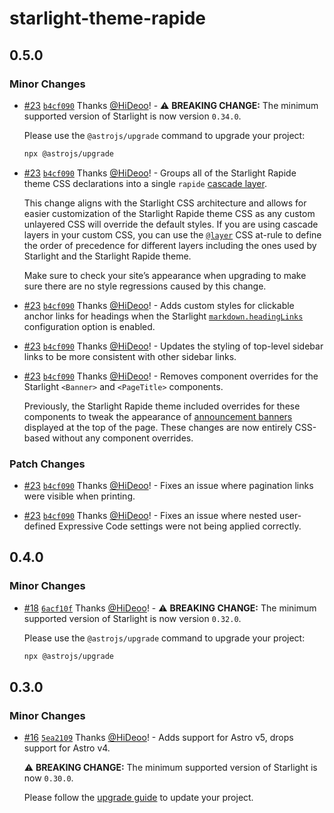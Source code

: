 # starlight-theme-rapide

## 0.5.0

### Minor Changes

- [#23](https://github.com/HiDeoo/starlight-theme-rapide/pull/23) [`b4cf090`](https://github.com/HiDeoo/starlight-theme-rapide/commit/b4cf0902f4ce1ddbec5a00a19c8d298a5204eddf) Thanks [@HiDeoo](https://github.com/HiDeoo)! - ⚠️ **BREAKING CHANGE:** The minimum supported version of Starlight is now version `0.34.0`.

  Please use the `@astrojs/upgrade` command to upgrade your project:

  ```sh
  npx @astrojs/upgrade
  ```

- [#23](https://github.com/HiDeoo/starlight-theme-rapide/pull/23) [`b4cf090`](https://github.com/HiDeoo/starlight-theme-rapide/commit/b4cf0902f4ce1ddbec5a00a19c8d298a5204eddf) Thanks [@HiDeoo](https://github.com/HiDeoo)! - Groups all of the Starlight Rapide theme CSS declarations into a single `rapide` [cascade layer](https://developer.mozilla.org/en-US/docs/Learn_web_development/Core/Styling_basics/Cascade_layers).

  This change aligns with the Starlight CSS architecture and allows for easier customization of the Starlight Rapide theme CSS as any custom unlayered CSS will override the default styles. If you are using cascade layers in your custom CSS, you can use the [`@layer`](https://developer.mozilla.org/en-US/docs/Web/CSS/@layer) CSS at-rule to define the order of precedence for different layers including the ones used by Starlight and the Starlight Rapide theme.

  Make sure to check your site’s appearance when upgrading to make sure there are no style regressions caused by this change.

- [#23](https://github.com/HiDeoo/starlight-theme-rapide/pull/23) [`b4cf090`](https://github.com/HiDeoo/starlight-theme-rapide/commit/b4cf0902f4ce1ddbec5a00a19c8d298a5204eddf) Thanks [@HiDeoo](https://github.com/HiDeoo)! - Adds custom styles for clickable anchor links for headings when the Starlight [`markdown.headingLinks`](https://starlight.astro.build/reference/configuration/#headinglinks) configuration option is enabled.

- [#23](https://github.com/HiDeoo/starlight-theme-rapide/pull/23) [`b4cf090`](https://github.com/HiDeoo/starlight-theme-rapide/commit/b4cf0902f4ce1ddbec5a00a19c8d298a5204eddf) Thanks [@HiDeoo](https://github.com/HiDeoo)! - Updates the styling of top-level sidebar links to be more consistent with other sidebar links.

- [#23](https://github.com/HiDeoo/starlight-theme-rapide/pull/23) [`b4cf090`](https://github.com/HiDeoo/starlight-theme-rapide/commit/b4cf0902f4ce1ddbec5a00a19c8d298a5204eddf) Thanks [@HiDeoo](https://github.com/HiDeoo)! - Removes component overrides for the Starlight `<Banner>` and `<PageTitle>` components.

  Previously, the Starlight Rapide theme included overrides for these components to tweak the appearance of [announcement banners](https://starlight.astro.build/reference/frontmatter/#banner) displayed at the top of the page. These changes are now entirely CSS-based without any component overrides.

### Patch Changes

- [#23](https://github.com/HiDeoo/starlight-theme-rapide/pull/23) [`b4cf090`](https://github.com/HiDeoo/starlight-theme-rapide/commit/b4cf0902f4ce1ddbec5a00a19c8d298a5204eddf) Thanks [@HiDeoo](https://github.com/HiDeoo)! - Fixes an issue where pagination links were visible when printing.

- [#23](https://github.com/HiDeoo/starlight-theme-rapide/pull/23) [`b4cf090`](https://github.com/HiDeoo/starlight-theme-rapide/commit/b4cf0902f4ce1ddbec5a00a19c8d298a5204eddf) Thanks [@HiDeoo](https://github.com/HiDeoo)! - Fixes an issue where nested user-defined Expressive Code settings were not being applied correctly.

## 0.4.0

### Minor Changes

- [#18](https://github.com/HiDeoo/starlight-theme-rapide/pull/18) [`6acf10f`](https://github.com/HiDeoo/starlight-theme-rapide/commit/6acf10f9658c1d28ba9153a958a2f672436fd8ea) Thanks [@HiDeoo](https://github.com/HiDeoo)! - ⚠️ **BREAKING CHANGE:** The minimum supported version of Starlight is now version `0.32.0`.

  Please use the `@astrojs/upgrade` command to upgrade your project:

  ```sh
  npx @astrojs/upgrade
  ```

## 0.3.0

### Minor Changes

- [#16](https://github.com/HiDeoo/starlight-theme-rapide/pull/16) [`5ea2109`](https://github.com/HiDeoo/starlight-theme-rapide/commit/5ea2109e630125e8dc6f69f0c9685d0feb7aa119) Thanks [@HiDeoo](https://github.com/HiDeoo)! - Adds support for Astro v5, drops support for Astro v4.

  ⚠️ **BREAKING CHANGE:** The minimum supported version of Starlight is now `0.30.0`.

  Please follow the [upgrade guide](https://github.com/withastro/starlight/releases/tag/%40astrojs/starlight%400.30.0) to update your project.
